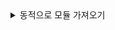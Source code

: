 <details>
  <summary>동적으로 모듈 가져오기</summary>

#### 동적으로 모듈 가져오기

웹 페이지를 구현할때, 필요한 부분의 코드만 필요한경우, 이때 동적으로 모듈을 불러와 사용할수 있다. 
자바스크립트 ES2020에서 import()를 도입하면서 import()를 사용할수 있게 되면서 동적으로 모듈을 불러올수 있다.
모듈 지정자를 import()에 전달하게되면 지정된 모듈을 비동기로 불러오고 실행하는 프로세스인 프라미스 객체를 반환한다.


```javascript
import * as stats from "./static.js"
```
- 정적으로 모듈 가져오기 


```javascript

import("./dynamic.js").then(stats => {
    let average = stats.mean(data)
})

```
- 동적으로 모듈 가져오기 


```javascript

async dynamicFunc(data) {
    let stats = await import("./dynamic.js");
    return {
        fileName: stats.fileName
        value: stats.value
        method: stats.method1(data)
    }
}

```
- async 함수




<p><i>

 import()는 함수처럼 보이지만 함수가 아니다.
 import()는 괄호를 사용해서 마치 함수처럼 보이지만 연산자이다, 즉 특정 작업을 수행하는 특별한 키워드이다.
 현재 파일을 기준으로 경로를 해석한다. 
</i></p>

</details>